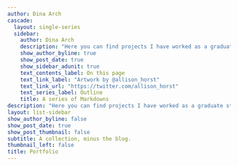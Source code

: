 ```yaml
---
author: Dina Arch
cascade:
  layout: single-series
  sidebar:
    author: Dina Arch
    description: "Here you can find projects I have worked as a graduate student at UC Santa Barbara."
    show_author_byline: true
    show_post_date: true
    show_sidebar_adunit: true
    text_contents_label: On this page
    text_link_label: "Artwork by @allison_horst"
    text_link_url: "https://twitter.com/allison_horst"
    text_series_label: Outline
    title: A series of Markdowns
description: "Here you can find projects I have worked as a graduate student at UC Santa Barbara."
layout: list-sidebar
show_author_byline: false
show_post_date: true
show_post_thumbnail: false
subtitle: A collection, minus the blog.
thumbnail_left: false
title: Portfolio
---
```

